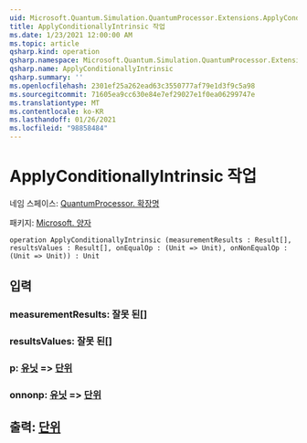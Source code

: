 ```yaml
---
uid: Microsoft.Quantum.Simulation.QuantumProcessor.Extensions.ApplyConditionallyIntrinsic
title: ApplyConditionallyIntrinsic 작업
ms.date: 1/23/2021 12:00:00 AM
ms.topic: article
qsharp.kind: operation
qsharp.namespace: Microsoft.Quantum.Simulation.QuantumProcessor.Extensions
qsharp.name: ApplyConditionallyIntrinsic
qsharp.summary: ''
ms.openlocfilehash: 2301ef25a262ead63c3550777af79e1d3f9c5a98
ms.sourcegitcommit: 71605ea9cc630e84e7ef29027e1f0ea06299747e
ms.translationtype: MT
ms.contentlocale: ko-KR
ms.lasthandoff: 01/26/2021
ms.locfileid: "98858484"
---
```

# <a name="applyconditionallyintrinsic-operation"></a>ApplyConditionallyIntrinsic 작업

네임 스페이스: [QuantumProcessor. 확장명](xref:Microsoft.Quantum.Simulation.QuantumProcessor.Extensions)

패키지: [Microsoft. 양자](https://nuget.org/packages/Microsoft.Quantum.QSharp.Core)




```qsharp
operation ApplyConditionallyIntrinsic (measurementResults : Result[], resultsValues : Result[], onEqualOp : (Unit => Unit), onNonEqualOp : (Unit => Unit)) : Unit
```


## <a name="input"></a>입력

### <a name="measurementresults--__invalidresult__"></a>measurementResults: __잘못 <Result> 된__[]




### <a name="resultsvalues--__invalidresult__"></a>resultsValues: __잘못 <Result> 된__[]




### <a name="onequalop--unit--unit"></a>p: [유닛](xref:microsoft.quantum.lang-ref.unit) => [단위](xref:microsoft.quantum.lang-ref.unit) 




### <a name="onnonequalop--unit--unit"></a>onnonp: [유닛](xref:microsoft.quantum.lang-ref.unit) => [단위](xref:microsoft.quantum.lang-ref.unit) 





## <a name="output--unit"></a>출력: [단위](xref:microsoft.quantum.lang-ref.unit)

